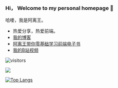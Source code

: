 ### Hi， Welcome to my personal homepage  👋 

哈喽，我是阿离王。
- 热爱分享，热爱前端。
-  [我的博客](https://347830076.github.io/myBlog/)
-  [阿离王带你零基础学习前端电子书](http://ebook.wanggege.cn/)
-  [我的B站视频](https://space.bilibili.com/666922383)

![visitors](https://visitor-badge.glitch.me/badge?page_id=347830076.github.io)

![](https://github-readme-stats.vercel.app/api?username=347830076&theme=blue-green&show_icons=true)

[![Top Langs](https://github-readme-stats.vercel.app/api/top-langs/?username=347830076&layout=compact)](https://github.com/347830076)
